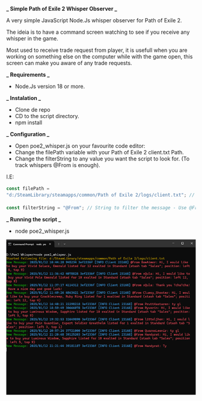 **_ Simple Path of Exile 2 Whisper Observer _**

A very simple JavaScript Node.Js whisper observer for Path of Exile 2.

The ideia is to have a command screen watching to see if you receive any whisper in the game.

Most used to receive trade request from player, it is usefull when you are working on something else on the computer while with the game open, this screen can make you aware of any trade requests.

**_ Requirements _**

- Node.Js version 18 or more.

**_ Instalation _**

- Clone de repo
- CD to the script directory.
- npm install

**_ Configuration _**

- Open poe2_whisper.js on your favourite code editor:
- Change the filePath variable with your Path of Exile 2 client.txt Path.
- Change the filterString to any value you want the script to look for. (To track whispers @From is enough).

I.E:

```JavaScript
const filePath =
"d:/SteamLibrary/steamapps/common/Path of Exile 2/logs/client.txt"; // Replace with your Path of Exile 2 file path

const filterString = "@From"; // String to filter the message - Use @From to filter whispers
```

**_ Running the script _**

- node poe2_whisper.js

![alt text](https://github.com/silvafilipeuk/poe2_whisper_observer/blob/main/screenshot.png?raw=true)
